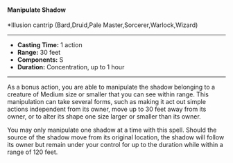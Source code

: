 #### Manipulate Shadow
*Illusion cantrip (Bard,Druid,Pale Master,Sorcerer,Warlock,Wizard)
___
- **Casting Time:** 1 action
- **Range:** 30 feet
- **Components:** S
- **Duration:** Concentration, up to 1 hour
---
As a bonus action, you are able to manipulate the shadow belonging to a creature of Medium size or smaller that you can see within range. This manipulation can take several forms, such as making it act out simple actions independent from its owner, move up to 30 feet away from its owner, or to alter its shape one size larger or smaller than its owner. 

You may only manipulate one shadow at a time with this spell. Should the source of the shadow move from its original location, the shadow will follow its owner but remain under your control for up to the duration while within a range of 120 feet.
